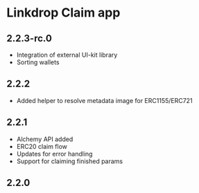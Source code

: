 # Linkdrop Claim app

## 2.2.3-rc.0
- Integration of external UI-kit library
- Sorting wallets

## 2.2.2
- Added helper to resolve metadata image for ERC1155/ERC721

## 2.2.1
- Alchemy API added
- ERC20 claim flow
- Updates for error handling
- Support for claiming finished params

## 2.2.0
